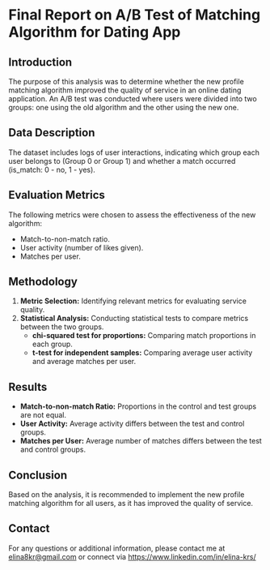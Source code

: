 # Final Report on A/B Test of Matching Algorithm for Dating App

## Introduction

The purpose of this analysis was to determine whether the new profile matching algorithm improved the quality of service in an online dating application. An A/B test was conducted where users were divided into two groups: one using the old algorithm and the other using the new one.

## Data Description

The dataset includes logs of user interactions, indicating which group each user belongs to (Group 0 or Group 1) and whether a match occurred (is_match: 0 - no, 1 - yes).

## Evaluation Metrics

The following metrics were chosen to assess the effectiveness of the new algorithm:
- Match-to-non-match ratio.
- User activity (number of likes given).
- Matches per user.

## Methodology

1. **Metric Selection:** Identifying relevant metrics for evaluating service quality.
2. **Statistical Analysis:** Conducting statistical tests to compare metrics between the two groups.
   - **chi-squared test for proportions:** Comparing match proportions in each group.
   - **t-test for independent samples:** Comparing average user activity and average matches per user.

## Results

- **Match-to-non-match Ratio:** Proportions in the control and test groups are not equal.
- **User Activity:** Average activity differs between the test and control groups.
- **Matches per User:** Average number of matches differs between the test and control groups.

## Conclusion

Based on the analysis, it is recommended to implement the new profile matching algorithm for all users, as it has improved the quality of service.

## Contact

For any questions or additional information, please contact me at elina8kr@gmail.com
or connect via https://www.linkedin.com/in/elina-krs/
